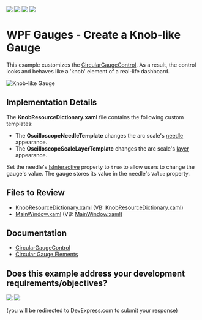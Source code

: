 <!-- default badges list -->
![](https://img.shields.io/endpoint?url=https://codecentral.devexpress.com/api/v1/VersionRange/128570577/22.2.2%2B)
[![](https://img.shields.io/badge/Open_in_DevExpress_Support_Center-FF7200?style=flat-square&logo=DevExpress&logoColor=white)](https://supportcenter.devexpress.com/ticket/details/E3335)
[![](https://img.shields.io/badge/📖_How_to_use_DevExpress_Examples-e9f6fc?style=flat-square)](https://docs.devexpress.com/GeneralInformation/403183)
[![](https://img.shields.io/badge/💬_Leave_Feedback-feecdd?style=flat-square)](#does-this-example-address-your-development-requirementsobjectives)
<!-- default badges end -->

# WPF Gauges - Create a Knob-like Gauge

This example customizes the [CircularGaugeControl](https://docs.devexpress.com/WPF/DevExpress.Xpf.Gauges.CircularGaugeControl). As a result, the control looks and behaves like a 'knob' element of a real-life dashboard.

![Knob-like Gauge](./media/b5aca44e-e490-11e6-80bf-00155d62480c.png)

## Implementation Details

The **KnobResourceDictionary.xaml** file contains the following custom templates:

* The **OscilloscopeNeedleTemplate** changes the arc scale's [needle](https://docs.devexpress.com/WPF/9957/controls-and-libraries/gauge-controls/visual-elements/circular-gauge/needle) appearance.
* The **OscilloscopeScaleLayerTemplate** changes the arc scale's [layer](https://docs.devexpress.com/WPF/9962/controls-and-libraries/gauge-controls/visual-elements/circular-gauge/layers) appearance.

Set the needle's [IsInteractive](https://docs.devexpress.com/WPF/DevExpress.Xpf.Gauges.ValueIndicatorBase.IsInteractive) property to `true` to allow users to change the gauge's value. The gauge stores its value in the needle's `Value` property.

## Files to Review

* [KnobResourceDictionary.xaml](./CS/DXGauges_Knobs/KnobResourceDictionary.xaml) (VB: [KnobResourceDictionary.xaml](./VB/DXGauges_Knobs/KnobResourceDictionary.xaml))
* [MainWindow.xaml](./CS/DXGauges_Knobs/MainWindow.xaml) (VB: [MainWindow.xaml](./VB/DXGauges_Knobs/MainWindow.xaml))

## Documentation

* [CircularGaugeControl](https://docs.devexpress.com/WPF/DevExpress.Xpf.Gauges.CircularGaugeControl)
* [Circular Gauge Elements](https://docs.devexpress.com/WPF/9954/controls-and-libraries/gauge-controls/visual-elements/circular-gauge)
<!-- feedback -->
## Does this example address your development requirements/objectives?

[<img src="https://www.devexpress.com/support/examples/i/yes-button.svg"/>](https://www.devexpress.com/support/examples/survey.xml?utm_source=github&utm_campaign=wpf-gauges-create-a-knob-like-gauge&~~~was_helpful=yes) [<img src="https://www.devexpress.com/support/examples/i/no-button.svg"/>](https://www.devexpress.com/support/examples/survey.xml?utm_source=github&utm_campaign=wpf-gauges-create-a-knob-like-gauge&~~~was_helpful=no)

(you will be redirected to DevExpress.com to submit your response)
<!-- feedback end -->
